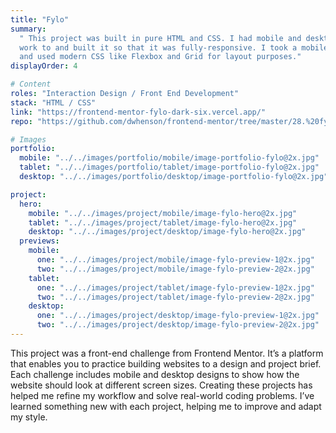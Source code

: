 ```yaml
---
title: "Fylo"
summary:
  " This project was built in pure HTML and CSS. I had mobile and desktop designs to
  work to and built it so that it was fully-responsive. I took a mobile-first approach
  and used modern CSS like Flexbox and Grid for layout purposes."
displayOrder: 4

# Content
roles: "Interaction Design / Front End Development"
stack: "HTML / CSS"
link: "https://frontend-mentor-fylo-dark-six.vercel.app/"
repo: "https://github.com/dwhenson/frontend-mentor/tree/master/28.%20fylo-landing-page"

# Images
portfolio:
  mobile: "../../images/portfolio/mobile/image-portfolio-fylo@2x.jpg"
  tablet: "../../images/portfolio/tablet/image-portfolio-fylo@2x.jpg"
  desktop: "../../images/portfolio/desktop/image-portfolio-fylo@2x.jpg"

project:
  hero:
    mobile: "../../images/project/mobile/image-fylo-hero@2x.jpg"
    tablet: "../../images/project/tablet/image-fylo-hero@2x.jpg"
    desktop: "../../images/project/desktop/image-fylo-hero@2x.jpg"
  previews:
    mobile:
      one: "../../images/project/mobile/image-fylo-preview-1@2x.jpg"
      two: "../../images/project/mobile/image-fylo-preview-2@2x.jpg"
    tablet:
      one: "../../images/project/tablet/image-fylo-preview-1@2x.jpg"
      two: "../../images/project/tablet/image-fylo-preview-2@2x.jpg"
    desktop:
      one: "../../images/project/desktop/image-fylo-preview-1@2x.jpg"
      two: "../../images/project/desktop/image-fylo-preview-2@2x.jpg"
---
```


This project was a front-end challenge from Frontend Mentor. It’s a platform that enables you to practice building websites to a design and project brief. Each challenge includes mobile and desktop designs to show how the website should look at different screen sizes. Creating these projects has helped me refine my workflow and solve real-world coding problems. I’ve learned something new with each project, helping me to improve and adapt my style.
